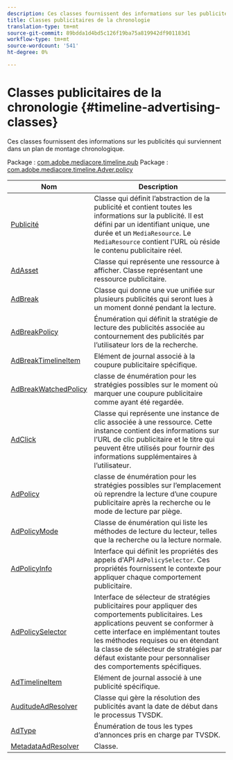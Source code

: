 ```yaml
---
description: Ces classes fournissent des informations sur les publicités qui surviennent dans un plan de montage chronologique.
title: Classes publicitaires de la chronologie
translation-type: tm+mt
source-git-commit: 89bdda1d4bd5c126f19ba75a819942df901183d1
workflow-type: tm+mt
source-wordcount: '541'
ht-degree: 0%

---
```



# Classes publicitaires de la chronologie {#timeline-advertising-classes}

Ces classes fournissent des informations sur les publicités qui surviennent dans un plan de montage chronologique.

Package : [com.adobe.mediacore.timeline.pub](https://help.adobe.com/en_US/primetime/api/psdk/asdoc-dhls_1.4/com/adobe/mediacore/timeline/advertising/package-detail.html)
Package : [com.adobe.mediacore.timeline.Adver.policy](https://help.adobe.com/en_US/primetime/api/psdk/asdoc-dhls_1.4/com/adobe/mediacore/timeline/advertising/policy/package-detail.html)

| Nom | Description |
|---|---|
| [Publicité](https://help.adobe.com/en_US/primetime/api/psdk/asdoc-dhls_1.4/com/adobe/mediacore/timeline/advertising/Ad.html) | Classe qui définit l’abstraction de la publicité et contient toutes les informations sur la publicité. Il est défini par un identifiant unique, une durée et un `MediaResource`. Le `MediaResource` contient l&#39;URL où réside le contenu publicitaire réel. |
| [AdAsset](https://help.adobe.com/en_US/primetime/api/psdk/asdoc-dhls_1.4/com/adobe/mediacore/timeline/advertising/AdAsset.html) | Classe qui représente une ressource à afficher. Classe représentant une ressource publicitaire. |
| [AdBreak](https://help.adobe.com/en_US/primetime/api/psdk/asdoc-dhls_1.4/com/adobe/mediacore/timeline/advertising/AdBreak.html) | Classe qui donne une vue unifiée sur plusieurs publicités qui seront lues à un moment donné pendant la lecture. |
| [AdBreakPolicy](https://help.adobe.com/en_US/primetime/api/psdk/asdoc-dhls_1.4/com/adobe/mediacore/timeline/advertising/policy/AdBreakPolicy.html) | Énumération qui définit la stratégie de lecture des publicités associée au contournement des publicités par l’utilisateur lors de la recherche. |
| [AdBreakTimelineItem](https://help.adobe.com/en_US/primetime/api/psdk/asdoc-dhls_1.4/com/adobe/mediacore/timeline/advertising/AdBreakTimelineItem.html) | Elément de journal associé à la coupure publicitaire spécifique. |
| [AdBreakWatchedPolicy](https://help.adobe.com/en_US/primetime/api/psdk/asdoc-dhls_1.4/com/adobe/mediacore/timeline/advertising/policy/AdBreakWatchedPolicy.html) | classe de énumération pour les stratégies possibles sur le moment où marquer une coupure publicitaire comme ayant été regardée. |
| [AdClick](https://help.adobe.com/en_US/primetime/api/psdk/asdoc-dhls_1.4/com/adobe/mediacore/timeline/advertising/AdClick.html) | Classe qui représente une instance de clic associée à une ressource. Cette instance contient des informations sur l’URL de clic publicitaire et le titre qui peuvent être utilisés pour fournir des informations supplémentaires à l’utilisateur. |
| [AdPolicy](https://help.adobe.com/en_US/primetime/api/psdk/asdoc-dhls_1.4/com/adobe/mediacore/timeline/advertising/policy/AdPolicy.html) | classe de énumération pour les stratégies possibles sur l’emplacement où reprendre la lecture d’une coupure publicitaire après la recherche ou le mode de lecture par piège. |
| [AdPolicyMode](https://help.adobe.com/en_US/primetime/api/psdk/asdoc-dhls_1.4/com/adobe/mediacore/timeline/advertising/policy/AdPolicyMode.html) | Classe de énumération qui liste les méthodes de lecture du lecteur, telles que la recherche ou la lecture normale. |
| [AdPolicyInfo](https://help.adobe.com/en_US/primetime/api/psdk/asdoc-dhls_1.4/com/adobe/mediacore/timeline/advertising/policy/AdPolicySelector.html) | Interface qui définit les propriétés des appels d&#39;API `AdPolicySelector`. Ces propriétés fournissent le contexte pour appliquer chaque comportement publicitaire. |
| [AdPolicySelector](https://help.adobe.com/en_US/primetime/api/psdk/asdoc-dhls_1.4/com/adobe/mediacore/timeline/advertising/policy/AdPolicySelector.html) | Interface de sélecteur de stratégies publicitaires pour appliquer des comportements publicitaires. Les applications peuvent se conformer à cette interface en implémentant toutes les méthodes requises ou en étendant la classe de sélecteur de stratégies par défaut existante pour personnaliser des comportements spécifiques. |
| [AdTimelineItem](https://help.adobe.com/en_US/primetime/api/psdk/asdoc-dhls_1.4/com/adobe/mediacore/timeline/advertising/AdTimelineItem.html) | Elément de journal associé à une publicité spécifique. |
| [AuditudeAdResolver](https://help.adobe.com/en_US/primetime/api/psdk/asdoc-dhls_1.4/com/adobe/mediacore/timeline/advertising/AuditudeAdResolver.html) | Classe qui gère la résolution des publicités avant la date de début dans le processus TVSDK. |
| [AdType](https://help.adobe.com/en_US/primetime/api/psdk/asdoc-dhls_1.4/com/adobe/mediacore/timeline/advertising/AdType.html) | Énumération de tous les types d’annonces pris en charge par TVSDK. |
| [MetadataAdResolver](https://help.adobe.com/en_US/primetime/api/psdk/asdoc-dhls_1.4/com/adobe/mediacore/timeline/advertising/MetadataAdResolver.html) | Classe. |

